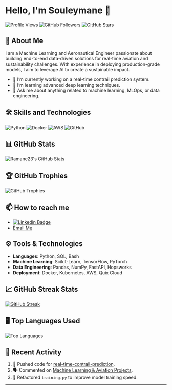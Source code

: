 # Hello, I'm Souleymane 👋
![Profile Views](https://komarev.com/ghpvc/?username=Ramane23&color=green)
![GitHub Followers](https://img.shields.io/github/followers/Ramane23?label=Followers&style=social)
![GitHub Stars](https://img.shields.io/github/stars/Ramane23?affiliations=OWNER%2CCOLLABORATOR%2CORGANIZATION_MEMBER&style=social)

## 🚀 About Me
I am a Machine Learning and Aeronautical Engineer passionate about building end-to-end data-driven solutions for real-time aviation and sustainability challenges. With experience in deploying production-grade models, I aim to leverage AI to create a sustainable impact.

- 🔭 I’m currently working on a real-time contrail prediction system.
- 🌱 I’m learning advanced deep learning techniques.
- 💬 Ask me about anything related to machine learning, MLOps, or data engineering.

## 🛠 Skills and Technologies
![Python](https://img.shields.io/badge/-Python-black?style=flat-square&logo=python)
![Docker](https://img.shields.io/badge/-Docker-black?style=flat-square&logo=docker)
![AWS](https://img.shields.io/badge/-AWS-black?style=flat-square&logo=amazon-aws)
![GitHub](https://img.shields.io/badge/-GitHub-black?style=flat-square&logo=github)

## 📊 GitHub Stats
![Ramane23's GitHub Stats](https://github-readme-stats.vercel.app/api?username=Ramane23&show_icons=true&theme=radical)

## 🏆 GitHub Trophies
![GitHub Trophies](https://github-profile-trophy.vercel.app/?username=Ramane23&theme=onedark)

## 📫 How to reach me
- [![Linkedin Badge](https://img.shields.io/badge/-LinkedIn-blue?style=flat-square&logo=Linkedin&logoColor=white&link=https://www.linkedin.com/in/souleymane-saidou-abouba/)](https://www.linkedin.com/in/souleymane-saidou-abouba/)
- [Email Me](mailto:contactsouley@gmail.com)

## ⚙️ Tools & Technologies
- **Languages**: Python, SQL, Bash
- **Machine Learning**: Scikit-Learn, TensorFlow, PyTorch
- **Data Engineering**: Pandas, NumPy, FastAPI, Hopsworks
- **Deployment**: Docker, Kubernetes, AWS, Quix Cloud

## 📈 GitHub Streak Stats
[![GitHub Streak](http://github-readme-streak-stats.herokuapp.com?user=Ramane23&theme=radical)](https://git.io/streak-stats)

## 🖥 Top Languages Used
![Top Languages](https://github-readme-stats.vercel.app/api/top-langs/?username=Ramane23&layout=compact&theme=radical)

## 🎨 Recent Activity
<!--START_SECTION:activity-->
1. 💪 Pushed code for [real-time-contrail-prediction](https://github.com/Ramane23/real-time-contrail-prediction).
2. 🗣 Commented on [Machine Learning & Aviation Projects](#).
3. 🔄 Refactored `training.py` to improve model training speed.
<!--END_SECTION:activity-->

---
